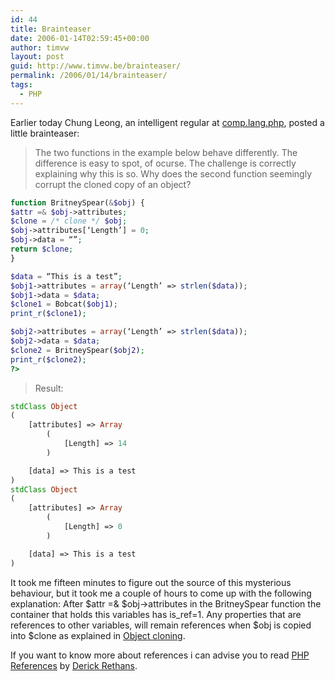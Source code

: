 ```yaml
---
id: 44
title: Brainteaser
date: 2006-01-14T02:59:45+00:00
author: timvw
layout: post
guid: http://www.timvw.be/brainteaser/
permalink: /2006/01/14/brainteaser/
tags:
  - PHP
---
```

Earlier today Chung Leong, an intelligent regular at [comp.lang.php](news://comp.lang.php), posted a little brainteaser:

> The two functions in the example below behave differently. The difference is easy to spot, of ocurse. The challenge is correctly explaining why this is so. Why does the second function seemingly corrupt the cloned copy of an object? 
 
```php
function BritneySpear(&$obj) {
$attr =& $obj->attributes;
$clone = /* clone */ $obj;
$obj->attributes[‘Length’] = 0;
$obj->data = “”;
return $clone;
}

$data = “This is a test”;
$obj1->attributes = array(‘Length’ => strlen($data));
$obj1->data = $data;
$clone1 = Bobcat($obj1);
print_r($clone1);

$obj2->attributes = array(‘Length’ => strlen($data));
$obj2->data = $data;
$clone2 = BritneySpear($obj2);
print_r($clone2);
?>
```
> 
>Result:
```php
stdClass Object
(
    [attributes] => Array
        (
            [Length] => 14
        )

    [data] => This is a test
)
stdClass Object
(
    [attributes] => Array
        (
            [Length] => 0
        )

    [data] => This is a test
)
```

It took me fifteen minutes to figure out the source of this mysterious behaviour, but it took me a couple of hours to come up with the following explanation: After $attr =& $obj->attributes in the BritneySpear function the container that holds this variables has is_ref=1. Any properties that are references to other variables, will remain references when $obj is copied into $clone as explained in [Object cloning](http://php.belnet.be/manual/en/language.oop5.cloning.php). 

If you want to know more about references i can advise you to read [PHP References](http://derickrethans.nl/files/phparch-php-variables-article.pdf) by [Derick Rethans](http://derickrethans.nl).
